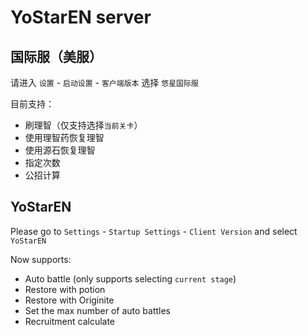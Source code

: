 # YoStarEN server

## 国际服（美服）

请进入 `设置` - `启动设置` - `客户端版本` 选择 `悠星国际服`

目前支持：  

- 刷理智（仅支持选择`当前关卡`）
- 使用理智药恢复理智
- 使用源石恢复理智
- 指定次数
- 公招计算

## YoStarEN

Please go to `Settings` - `Startup Settings` - `Client Version` and select `YoStarEN`

Now supports:  

- Auto battle (only supports selecting `current stage`)
- Restore with potion
- Restore with Originite
- Set the max number of auto battles
- Recruitment calculate
